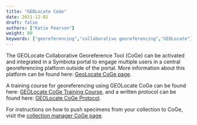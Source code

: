 ```yaml
---
title: "GEOLocate CoGe"
date: 2021-12-02
draft: false
authors: ["Katie Pearson"]
weight: 80
keywords: ["georeferencing","collaborative georeferencing","GEOLocate"]
---
```


The GEOLocate Collaborative Georeference Tool (CoGe) can be activated and integrated in a Symbiota portal to engage multiple users in a central georeferencing platform outside of the portal. More information about this platform can be found here: [GeoLocate CoGe page](https://coge.geo-locate.org/).

A training course for georeferencing using GEOLocate CoGe can be found here: [GEOLocate CoGe Training Course](https://www.capturingcaliforniasflowers.org/georeferencingcourse-coge.html), and a written protocol can be found here: [GEOLocate CoGe Protocol](https://www.capturingcaliforniasflowers.org/uploads/1/6/3/7/16372936/georeferencingincoge.docx).

For instructions on how to push specimens from your collection to CoGe, visit the [collection manager CoGe page](/docs/Collection_Manager_Guide/Georeferencing/collaborative_georeferencing).
